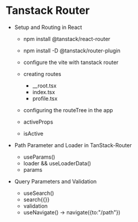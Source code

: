 # Tanstack Router

- Setup and Routing in React

  - npm install @tanstack/react-router
  - npm install -D @tanstack/router-plugin
  - configure the vite with tanstack router
  - creating routes
    - \_\_root.tsx
    - index.tsx
    - profile.tsx
  - configuring the routeTree in the app

  - activeProps
  - isActive

- Path Parameter and Loader in TanStack-Router

  - useParams()
  - loader && useLoaderData()
  - params

- Query Parameters and Validation
  - useSearch()
  - search{{}}
  - validation
  - useNavigate() -> navigate({to:"/path"})
